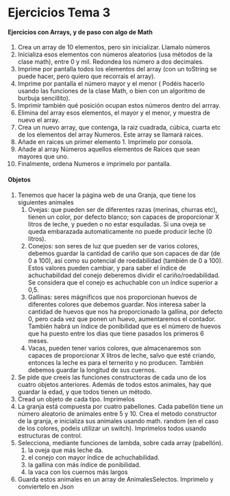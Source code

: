# Ejercicios Tema 3

#### **Ejercicios con Arrays, y de paso con algo de Math**
   1. Crea un array de 10 elementos, pero sin inicializar. Llamalo números
   2. Inicializa esos elementos con números aleatorios (usa métodos de la clase math), entre 0 y mil. Redondea los número a dos decimales.
   4. Imprime por pantalla todos los elementos del array (con un toString se puede hacer, pero quiero que recorrais el array).
   5. Imprime por pantalla el número mayor  y el menor ( Podéis hacerlo usando las funciones de la clase Math, o bien con un algoritmo de burbuja sencillito).
   6. Imprimir también qué posición ocupan estos números dentro del arrray.
   7. Elimina del array esos elementos, el mayor y el menor, y muestra de nuevo el array.
   8. Crea un nuevo array, que contenga, la raiz cuadrada, cúbica, cuarta etc de los elementos del array Numeros. Este array se llamará raices.
   9. Añade en raices un primer elemento 1. Imprimelo por consola.
   10. Añade al array Números aquellos elementos de Raices que sean mayores que uno.
   11. Finalmente, ordena Numeros e imprimelo por pantalla.


#### Objetos
   1. Tenemos que hacer la página web de una Granja, que tiene los siguientes animales
         1. Ovejas: que pueden ser de diferentes razas (merinas, churras etc), tienen un color, por defecto blanco; son capaces de proporcionar X litros de leche, y pueden o no estar esquiladas. Si una oveja se queda embarazada automaticamente no puede producir leche (0 litros).
         2. Conejos: son seres de luz que pueden ser de varios colores, debemos guardar la cantidad de cariño que son capaces de dar (de 0 a 100), así como su potencial de roedabilidad (también de 0 a 100). Estos valores pueden cambiar, y para saber el índice de achuchabilidad del conejo deberemos dividir el cariño/roedabilidad. Se considera que el conejo es achuchable con un índice superior a 0,5.
         3. Gallinas: seres mágnificos que nos proporcionan huevos de diferentes colores que debemos guardar. Nos interesa saber la cantidad de huevos que nos ha proporcionado la gallina, por defecto 0, pero cada vez que ponen un huevo, aumentaremos el contador. También habrá un índice de ponibilidad que es el número de huevos que ha puesto entre los dias que tiene pasados los primeros 6 meses.
         4. Vacas, pueden tener varios colores, que almacenaremos son capaces de proporcionar X litros de leche, salvo que esté criando, entonces la leche es para el ternerito y no producen. También debemos guardar la longitud de sus cuernos.
   2. Se pide que creeis las funciones constructoras de cada uno de los cuatro objetos anteriores. Además de todos estos animales, hay que guardar la edad, y que todos tienen un método.
   1. Cread un objeto de cada tipo. Imprimelos
   2. La granja está compuesta por cuatro pabellones. Cada pabellón tiene un número aleatorio de animales entre 5 y 10. Crea el metodo constructor de la granja, e inicializa sus animales usando math. random (en el caso de los colores, podeis utilizar un switch). Imprimelos todos usando estructuras de control.
   1. Selecciona, mediante funciones de lambda, sobre cada array (pabellón).
         1. la oveja que más leche da.
         2. el conejo con mayor índice de achuchabilidad.
         3. la gallina con más índice de ponibilidad.
         4. la vaca con los cuernos más largos
   2. Guarda estos animales en un array de AnimalesSelectos. Imprimelo y conviertelo en Json
   
